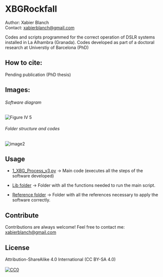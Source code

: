 # XBGRockfall
Author: Xabier Blanch<br/>
Contact: xabierblanch@gmail.com<br/>

Codes and scripts programmed for the correct operation of DSLR systems installed in La Alhambra (Granada).
Codes developed as part of a doctoral research at Universtiy of Barcelona (PhD)

How to cite:
-----
Pending publication (PhD thesis)

Images:
-----
###### Software diagram
![Figure IV 5](https://user-images.githubusercontent.com/37353398/151881584-71801a93-8a35-4bba-9d02-46b2e07ad67c.jpg)

###### Folder structure and codes
![image2](https://user-images.githubusercontent.com/37353398/151882359-5819ba73-edc6-4ad2-9019-0d2371ba7e53.jpg)

Usage
-----
* [1_XBG_Process_v3.py](1_XBG_Process/1_XBG_Process_v3.py) -> Main code (executes all the steps of the software developed)

* [Lib folder](2_lib) -> Folder with all the functions needed to run the main script. 
 
* [Reference folder](3_reference/1_reference_GCP) -> Folder with all the references necessary to apply the software correctly.

Contribute
-----
Contributions are always welcome!
Feel free to contact me: xabierblanch@gmail.com

License
-----
Attribution-ShareAlike 4.0 International (CC BY-SA 4.0)<br/><br/>
[![CC0](https://licensebuttons.net/i/cc-gift-guide/by-sa.png)](https://creativecommons.org/licenses/by-sa/4.0/)
